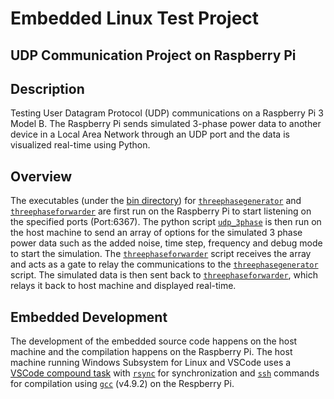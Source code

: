 # Embedded Linux Test Project

## UDP Communication Project on Raspberry Pi

## Description

Testing User Datagram Protocol (UDP) communications on a Raspberry Pi 3 Model B. The Raspberry Pi sends simulated 3-phase power data to another device in a Local Area Network through an UDP port and the data is visualized real-time using Python.

## Overview

The executables (under the [bin directory](bin/)) for [`threephasegenerator`] and [`threephaseforwarder`] are first run on the Raspberry Pi to start listening on the specified ports (Port:6367). The python script [`udp_3phase`] is then run on the host machine to send an array of options for the simulated 3 phase power data such as the added noise, time step, frequency and debug mode to start the simulation. The [`threephaseforwarder`] script receives the array and acts as a gate to relay the communications to the [`threephasegenerator`] script. The simulated data is then sent back to [`threephaseforwarder`], which relays it back to host machine and displayed real-time.

## Embedded Development

The development of the embedded source code happens on the host machine and the compilation happens on the Raspberry Pi. The host machine running Windows Subsystem for Linux and VSCode uses a [VSCode compound task](vstasks) with [`rsync`] for synchronization and [`ssh`] commands for compilation using [`gcc`] (v4.9.2) on the Respberry Pi.

[`ssh`]: https://www.digitalocean.com/community/tutorials/ssh-essentials-working-with-ssh-servers-clients-and-keys
[`rsync`]: https://www.digitalocean.com/community/tutorials/how-to-use-rsync-to-sync-local-and-remote-directories-on-a-vps
[`gcc`]: https://gcc.gnu.org/onlinedocs/gcc-4.9.2/gcc/
[vstasks]: .vscode/tasks.json
[`threephasegenerator`]: src/threephasegenerator.c
[`threephaseforwarder`]: src/threephaseforwarder.c
[`udp_3phase`]: scripts/udp_3phase.py
[`liveplotter`]: scripts/liveplotter.py
[`getcmake`]: getcmake.sh